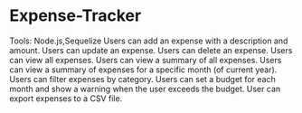 # Expense-Tracker
Tools: Node.js,Sequelize
Users can add an expense with a description and amount.
Users can update an expense.
Users can delete an expense.
Users can view all expenses.
Users can view a summary of all expenses.
Users can view a summary of expenses for a specific month (of current year).
Users can filter expenses by category.
Users can set a budget for each month and show a warning when the user exceeds the budget.
User can export expenses to a CSV file.
